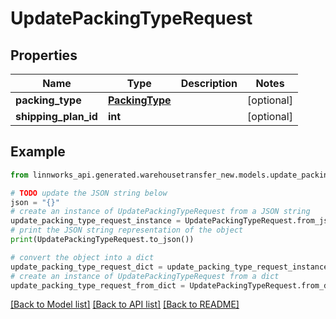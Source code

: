 # UpdatePackingTypeRequest


## Properties

Name | Type | Description | Notes
------------ | ------------- | ------------- | -------------
**packing_type** | [**PackingType**](PackingType.md) |  | [optional] 
**shipping_plan_id** | **int** |  | [optional] 

## Example

```python
from linnworks_api.generated.warehousetransfer_new.models.update_packing_type_request import UpdatePackingTypeRequest

# TODO update the JSON string below
json = "{}"
# create an instance of UpdatePackingTypeRequest from a JSON string
update_packing_type_request_instance = UpdatePackingTypeRequest.from_json(json)
# print the JSON string representation of the object
print(UpdatePackingTypeRequest.to_json())

# convert the object into a dict
update_packing_type_request_dict = update_packing_type_request_instance.to_dict()
# create an instance of UpdatePackingTypeRequest from a dict
update_packing_type_request_from_dict = UpdatePackingTypeRequest.from_dict(update_packing_type_request_dict)
```
[[Back to Model list]](../README.md#documentation-for-models) [[Back to API list]](../README.md#documentation-for-api-endpoints) [[Back to README]](../README.md)


